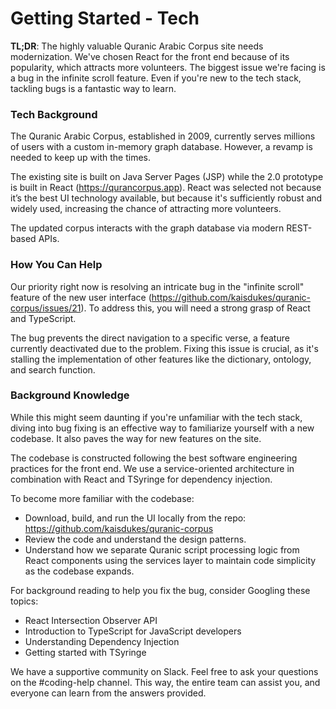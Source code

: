 # Getting Started - Tech 

**TL;DR**: The highly valuable Quranic Arabic Corpus site needs modernization. We've chosen React for the front end because of its popularity, which attracts more volunteers. The biggest issue we're facing is a bug in the infinite scroll feature. Even if you're new to the tech stack, tackling bugs is a fantastic way to learn.

### Tech Background

The Quranic Arabic Corpus, established in 2009, currently serves millions of users with a custom in-memory graph database. However, a revamp is needed to keep up with the times.

The existing site is built on Java Server Pages (JSP) while the 2.0 prototype is built in React (https://qurancorpus.app). React was selected not because it’s the best UI technology available, but because it's sufficiently robust and widely used, increasing the chance of attracting more volunteers. 

The updated corpus interacts with the graph database via modern REST-based APIs. 

### How You Can Help

Our priority right now is resolving an intricate bug in the "infinite scroll" feature of the new user interface (https://github.com/kaisdukes/quranic-corpus/issues/21). To address this, you will need a strong grasp of React and TypeScript. 

The bug prevents the direct navigation to a specific verse, a feature currently deactivated due to the problem. Fixing this issue is crucial, as it's stalling the implementation of other features like the dictionary, ontology, and search function.

### Background Knowledge

While this might seem daunting if you're unfamiliar with the tech stack, diving into bug fixing is an effective way to familiarize yourself with a new codebase. It also paves the way for new features on the site.

The codebase is constructed following the best software engineering practices for the front end. We use a service-oriented architecture in combination with React and TSyringe for dependency injection. 

To become more familiar with the codebase:

* Download, build, and run the UI locally from the repo: https://github.com/kaisdukes/quranic-corpus
* Review the code and understand the design patterns.
* Understand how we separate Quranic script processing logic from React components using the services layer to maintain code simplicity as the codebase expands.

For background reading to help you fix the bug, consider Googling these topics:

* React Intersection Observer API
* Introduction to TypeScript for JavaScript developers
* Understanding Dependency Injection
* Getting started with TSyringe

We have a supportive community on Slack. Feel free to ask your questions on the #coding-help channel. This way, the entire team can assist you, and everyone can learn from the answers provided.
